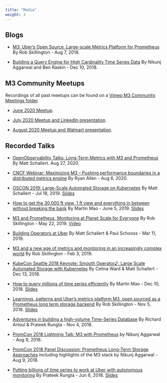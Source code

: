 ```yaml
---
title: "Media"
weight: 3
---
```



## Blogs

- [M3: Uber’s Open Source, Large-scale Metrics Platform for Prometheus](https://eng.uber.com/m3) By Rob Skillington - Aug 7, 2018.

- [Building a Query Engine for High Cardinality Time Series Data](https://eng.uber.com/billion-data-point-challenge) By Nikunj Aggarwal and Ben Raskin - Dec 10, 2018.

## M3 Community Meetups

Recordings of all past meetups can be found on a [Vimeo M3 Community Meetings folder](https://vimeo.com/user/120001164/folder/2290331).

- [June 2020 Meetup](https://vimeo.com/440390957).

- [July 2020 Meetup and LinkedIn presentation](https://vimeo.com/440449118).

- [August 2020 Meetup and Walmart presentation](https://vimeo.com/449883279).

## Recorded Talks

- [OpenObservability Talks: Long-Term Metrics with M3 and Prometheus](https://youtu.be/XQ_yCLyAMLU) By Matt Schallert. Aug 27, 2020.

- [CNCF Webinar: Maximizing M3 – Pushing performance boundaries in a distributed metrics engine](https://www.cncf.io/webinars/maximizing-m3-pushing-performance-boundaries-in-a-distributed-metrics-engine-at-global-scale/) By Ryan Allen - Aug 6, 2020.

- [OSCON 2019: Large-Scale Automated Storage on Kubernetes](https://youtu.be/N9A7xSE9n-c) By Matt Schallert - Jul 18, 2019. [Slides](https://schallert.io/OSCON%20Large-Scale%20Automated%20Storage%20on%20Kubernetes.pdf)

- [How to get the 30,000 ft view, 1 ft view and everything in between without breaking the bank](https://vimeo.com/341146220) By Martin Mao - June 5, 2019. [Slides](https://www.slideshare.net/MartinMao/monitorama-2019-pdx-martin-mao)

- [M3 and Prometheus, Monitoring at Planet Scale for Everyone](https://kccnceu19.sched.com/event/MPbX/m3-and-prometheus-monitoring-at-planet-scale-for-everyone-rob-skillington-uber) By Rob Skillington - May 22, 2019. [Video](https://www.youtube.com/watch?v=EFutyuIpFXQ)

- [Building Operators at Uber](https://www.youtube.com/watch?v=Ti5z1v-3jWA) By Matt Schallert & Paul Schooss - Mar 11, 2019.

- [M3 and a new age of metrics and monitoring in an increasingly complex world](https://fosdem.org/2019/schedule/event/m3_and_a_new_age_of_metrics_and_monitoring_in_an_increasingly_complex_world/) By Rob Skillington - Feb 3, 2019.

- [KubeCon Seattle 2018 Keynote: Smooth Operator♪: Large Scale Automated Storage with Kubernetes](https://www.youtube.com/watch?v=aDFm5KaTaOk) By Celina Ward & Matt Schallert - Dec 13, 2018.

- [How to query millions of time series efficiently](https://www.youtube.com/watch?v=QmekBFUZnKE) By Martin Mao - Dec 10, 2018. [Slides](https://static.sched.com/hosted_files/opsummitna18/f7/OPS%20-%20How%20to%20query%20millions%20of%20time%20series%20efficiently.pdf)

- [Learnings, patterns and Uber’s metrics platform M3, open sourced as a Prometheus long term storage backend](https://www.youtube.com/watch?v=mrq-TBXpztU) By Rob Skillington - Nov 5, 2018. [Slides](https://www.slideshare.net/NETWAYS/osmc-2018-learnings-patterns-and-ubers-metrics-platform-m3-open-sourced-as-a-prometheus-long-term-storage-backend-by-rob-skillington)

- [Adventures in building a high-volume Time-Series Database](https://www.youtube.com/watch?v=W9duNO2dauc) By Richard Artoul & Prateek Rungta - Nov 4, 2018.

- [PromCon 2018 Lightning Talk: M3 with Prometheus](https://www.youtube.com/watch?v=_L5RjJ7MVv4&t=1675) by Nikunj Aggarwal - Aug 9, 2018.

- [PromCon 2018 Panel Discussion: Prometheus Long-Term Storage Approaches](https://youtube.com/watch?v=3pTG_N8yGSU) including highlights of the M3 stack by Nikunj Aggarwal - Aug 9, 2018.

- [Putting billions of time series to work at Uber with autonomous monitoring](https://vimeo.com/274821002) By Prateek Rungta - Jun 6, 2018. [Slides](http://bit.ly/m3db-monitorama2018)
